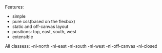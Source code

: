 Features: 
- simple 
- pure css(based on the flexbox) 
- static and off-canvas layout 
- positions: top, east, south, west 
- extensible   

All classess: 
-nl-north
-nl-east
-nl-south
-nl-west
-nl-off-canvas 
-nl-closed

